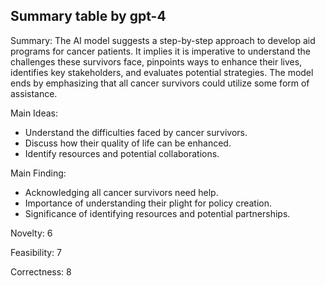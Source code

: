## Summary table by gpt-4
Summary: 
The AI model suggests a step-by-step approach to develop aid programs for cancer patients. It implies it is imperative to understand the challenges these survivors face, pinpoints ways to enhance their lives, identifies key stakeholders, and evaluates potential strategies. The model ends by emphasizing that all cancer survivors could utilize some form of assistance.

Main Ideas: 
- Understand the difficulties faced by cancer survivors.
- Discuss how their quality of life can be enhanced.
- Identify resources and potential collaborations.

Main Finding: 
- Acknowledging all cancer survivors need help.
- Importance of understanding their plight for policy creation.
- Significance of identifying resources and potential partnerships.

Novelty: 
6

Feasibility: 
7

Correctness: 
8